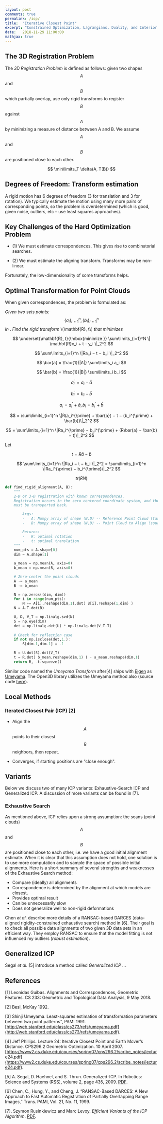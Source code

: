 ```yaml
---
layout: post
comments: true
permalink: /icp/
title:  "Iterative Closest Point"
excerpt: "Constrained Optimization, Lagrangians, Duality, and Interior Point Methods"
date:   2018-11-29 11:00:00
mathjax: true
---
```



## The 3D Registration Problem

The *3D Registration Problem* is defined as follows: given two shapes $$A$$ and $$B$$ which partially overlap, use only rigid transforms to register $$B$$ against $$A$$ by minimizing a measure of distance between A and B. We assume $$A$$ and $$B$$ are positioned close to each other.

$$
\min\limits_T \delta(A, T(B))
$$


## Degrees of Freedom: Transform estimation

A rigid motion has 6 degrees of freedom (3 for translation and 3 for rotation). We typically estimate the motion using many more pairs of corresponding points, so the problem is overdetermined (which is good, given noise, outliers, etc – use least squares approaches).


## Key Challenges of the Hard Optimization Problem

- (1) We must estimate correspondences. This gives rise to combinatorial searches.

- (2) We must estimate the aligning transform. Transforms may be non-linear.

Fortunately, the low-dimensionality of some transforms helps.

## Optimal Transformation for Point Clouds



When given correspondences, the problem is formulated as:

*Given two sets points:* $$ \{a_i \}_{i=1}^n, \{ b_i \}_{i=1}^n $$ *in*   . *Find the rigid transform* \\(\mathbf{R}, t\\) *that minimizes*

$$
\underset{\mathbf{R}, t}{\mbox{minimize }} \sum\limits_{i=1}^N \| \mathbf{R}x_i + t - y_i \|_2^2
$$




$$
\sum\limits_{i=1}^n \|Ra_i − t − b_i \|_2^2
$$

$$
\bar{a} = \frac{1}{|A|} \sum\limits_i a_i
$$

$$
\bar{b} = \frac{1}{|B|} \sum\limits_i b_i
$$

$$
a_i^{\prime} = a_i − \bar{a}
$$

$$
b_i^{\prime} = b_i − \bar{b} 
$$

$$
a_i = a_i^{\prime} + \bar{a},  b_i = b_i^{\prime} + \bar{b}
$$

$$
= \sum\limits_{i=1}^n \|R(a_i^{\prime} + \bar{a}) − t − (b_i^{\prime} + \bar{b})\|_2^2
$$

$$
= \sum\limits_{i=1}^n \|Ra_i^{\prime} − b_i^{\prime} + (R\bar{a} − \bar{b} − t)\|_2^2
$$


Let

$$
t = R\bar{a} − \bar{b}
$$

$$
\sum\limits_{i=1}^n \|Ra_i − t − b_i \|_2^2 = \sum\limits_{i=1}^n \|Ra_i^{\prime} − b_i^{\prime}\|_2^2
$$


$$
tr(RN)
$$




```python
def find_rigid_alignment(A, B):
	"""
	2-D or 3-D registration with known correspondences.
	Registration occurs in the zero centered coordinate system, and then
	must be transported back.

		Args:
		-	A: Numpy array of shape (N,D) -- Reference Point Cloud (target)
		-	B: Numpy array of shape (N,D) -- Point Cloud to Align (source)

		Returns:
		-	R: optimal rotation
		-	t: optimal translation
	"""
	num_pts = A.shape[0]
	dim = A.shape[1]

	a_mean = np.mean(A, axis=0)
	b_mean = np.mean(B, axis=0)

	# Zero-center the point clouds
	A -= a_mean
	B -= b_mean

	N = np.zeros((dim, dim))
	for i in range(num_pts):
		N += A[i].reshape(dim,1).dot( B[i].reshape(1,dim) )
	N = A.T.dot(B)

	U, D, V_T = np.linalg.svd(N)
	S = np.eye(dim)
	det = np.linalg.det(U) * np.linalg.det(V_T.T)
	
	# Check for reflection case
	if not np.isclose(det,1.):
		S[dim-1,dim-1] = -1

	R = U.dot(S).dot(V_T)
	t = R.dot( b_mean.reshape(dim,1) ) - a_mean.reshape(dim,1)
	return R, -t.squeeze()
```

Similar code named the *Umeyama Transform* after[4] ships with [Eigen](https://eigen.tuxfamily.org/dox/group__Geometry__Module.html#gab3f5a82a24490b936f8694cf8fef8e60) as [Umeyama](https://eigen.tuxfamily.org/dox/Umeyama_8h_source.html). The Open3D library utilizes the Umeyama method also (source code [here](https://github.com/IntelVCL/Open3D/blob/master/src/Open3D/Registration/TransformationEstimation.cpp#L59)).

## Local Methods

### Iterated Closest Pair (ICP) [2]

- Align the $$A$$ points to their closest $$B$$ neighbors, then repeat.

- Converges, if starting positions are "close enough".


## Variants

Below we discuss two of many ICP variants: Exhaustive-Search ICP and Generalized ICP.
A discussion of more variants can be found in [7].

### Exhaustive Search

As mentioned above, ICP relies upon a strong assumption: the scans (point clouds) $$A$$ and $$B$$ are positioned close to each other, i.e. we have a good initial alignment estimate. When it is clear that this assumption does not hold, one solution is to use more computation and to sample the space of possible initial alignments. Here is a short summary of several strengths and weaknesses of the Exhaustive Search method:

- Compare (ideally) all alignments
- Correspondence is determined by the alignment at which models are closest.
- Provides optimal result
- Can be unnecessarily slow
- Does not generalize well to non-rigid deformations

Chen *et al.* describe more details of a RANSAC-based DARCES (data-aligned rigidity-constrained exhaustive search) method in [6]. Their goal is to check all possible data alignments of two given 3D data sets in an efficient way. They employ RANSAC to ensure that the model fitting is not influenced my outliers (*robust estimation*).

## Generalized ICP

Segal *et al.* [5] introduce a method called *Generalized ICP* ...


## References

[1] Leonidas Guibas. Alignments and Correspondences, Geometric Features. CS 233: Geometric and Topological Data Analysis, 9 May 2018.

[2] Besl, McKay 1992.

[3] Shinji Umeyama. Least-squares estimation of transformation parameters between two point patterns", PAMI 1991. [http://web.stanford.edu/class/cs273/refs/umeyama.pdf](http://web.stanford.edu/class/cs273/refs/umeyama.pdf).

[4] Jeff Phillips. Lecture 24: Iterative Closest Point and Earth Mover’s Distance. CPS296.2 Geometric Optimization. 10 April 2007. [https://www2.cs.duke.edu/courses/spring07/cps296.2/scribe_notes/lecture24.pdf](https://www2.cs.duke.edu/courses/spring07/cps296.2/scribe_notes/lecture24.pdf).

[5] A. Segal, D. Haehnel, and S. Thrun. Generalized-ICP. In Robotics: Science and Systems (RSS), volume 2, page 435, 2009. [PDF](http://www.robots.ox.ac.uk/~avsegal/resources/papers/Generalized_ICP.pdf).

[6] Chen, C., Hung, Y., and Cheng, J. “RANSAC-Based DARCES: A New Approach to Fast Automatic Registration of Partially Overlapping Range Images,” Trans. PAMI, Vol. 21, No. 11, 1999.

[7]. Szymon Rusinkiewicz and Marc Levoy. *Efficient Variants of the ICP Algorithm*. [PDF](http://www.pcl-users.org/file/n4037867/Rusinkiewicz_Effcient_Variants_of_ICP.pdf).
